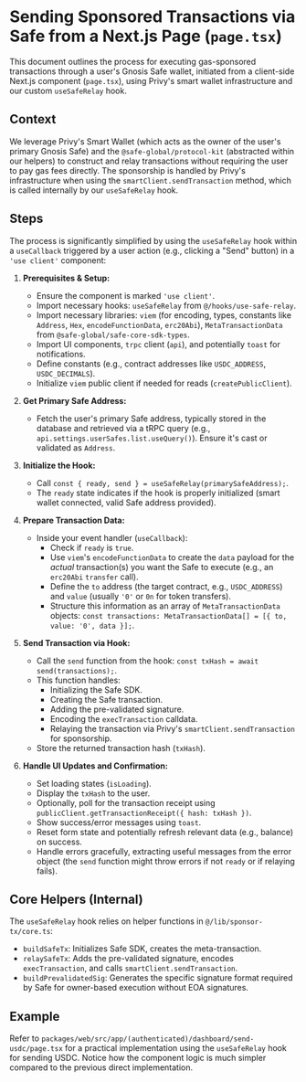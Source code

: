 # Sending Sponsored Transactions via Safe from a Next.js Page (`page.tsx`)

This document outlines the process for executing gas-sponsored transactions through a user's Gnosis Safe wallet, initiated from a client-side Next.js component (`page.tsx`), using Privy's smart wallet infrastructure and our custom `useSafeRelay` hook.

## Context

We leverage Privy's Smart Wallet (which acts as the owner of the user's primary Gnosis Safe) and the `@safe-global/protocol-kit` (abstracted within our helpers) to construct and relay transactions without requiring the user to pay gas fees directly. The sponsorship is handled by Privy's infrastructure when using the `smartClient.sendTransaction` method, which is called internally by our `useSafeRelay` hook.

## Steps

The process is significantly simplified by using the `useSafeRelay` hook within a `useCallback` triggered by a user action (e.g., clicking a "Send" button) in a `'use client'` component:

1.  **Prerequisites & Setup:**
    *   Ensure the component is marked `'use client'`.
    *   Import necessary hooks: `useSafeRelay` from `@/hooks/use-safe-relay`.
    *   Import necessary libraries: `viem` (for encoding, types, constants like `Address`, `Hex`, `encodeFunctionData`, `erc20Abi`), `MetaTransactionData` from `@safe-global/safe-core-sdk-types`.
    *   Import UI components, `trpc` client (`api`), and potentially `toast` for notifications.
    *   Define constants (e.g., contract addresses like `USDC_ADDRESS`, `USDC_DECIMALS`).
    *   Initialize `viem` public client if needed for reads (`createPublicClient`).

2.  **Get Primary Safe Address:**
    *   Fetch the user's primary Safe address, typically stored in the database and retrieved via a tRPC query (e.g., `api.settings.userSafes.list.useQuery()`). Ensure it's cast or validated as `Address`.

3.  **Initialize the Hook:**
    *   Call `const { ready, send } = useSafeRelay(primarySafeAddress);`.
    *   The `ready` state indicates if the hook is properly initialized (smart wallet connected, valid Safe address provided).

4.  **Prepare Transaction Data:**
    *   Inside your event handler (`useCallback`):
        *   Check if `ready` is `true`.
        *   Use `viem`'s `encodeFunctionData` to create the `data` payload for the *actual* transaction(s) you want the Safe to execute (e.g., an `erc20Abi` `transfer` call).
        *   Define the `to` address (the target contract, e.g., `USDC_ADDRESS`) and `value` (usually `'0'` or `0n` for token transfers).
        *   Structure this information as an array of `MetaTransactionData` objects: `const transactions: MetaTransactionData[] = [{ to, value: '0', data }];`.

5.  **Send Transaction via Hook:**
    *   Call the `send` function from the hook: `const txHash = await send(transactions);`.
    *   This function handles:
        *   Initializing the Safe SDK.
        *   Creating the Safe transaction.
        *   Adding the pre-validated signature.
        *   Encoding the `execTransaction` calldata.
        *   Relaying the transaction via Privy's `smartClient.sendTransaction` for sponsorship.
    *   Store the returned transaction hash (`txHash`).

6.  **Handle UI Updates and Confirmation:**
    *   Set loading states (`isLoading`).
    *   Display the `txHash` to the user.
    *   Optionally, poll for the transaction receipt using `publicClient.getTransactionReceipt({ hash: txHash })`.
    *   Show success/error messages using `toast`.
    *   Reset form state and potentially refresh relevant data (e.g., balance) on success.
    *   Handle errors gracefully, extracting useful messages from the error object (the `send` function might throw errors if not `ready` or if relaying fails).

## Core Helpers (Internal)

The `useSafeRelay` hook relies on helper functions in `@/lib/sponsor-tx/core.ts`:

*   `buildSafeTx`: Initializes Safe SDK, creates the meta-transaction.
*   `relaySafeTx`: Adds the pre-validated signature, encodes `execTransaction`, and calls `smartClient.sendTransaction`.
*   `buildPrevalidatedSig`: Generates the specific signature format required by Safe for owner-based execution without EOA signatures.

## Example

Refer to `packages/web/src/app/(authenticated)/dashboard/send-usdc/page.tsx` for a practical implementation using the `useSafeRelay` hook for sending USDC. Notice how the component logic is much simpler compared to the previous direct implementation. 